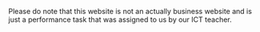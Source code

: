 Please do note that this website is not an actually business website and is just a performance task that was assigned to us by our ICT teacher.
